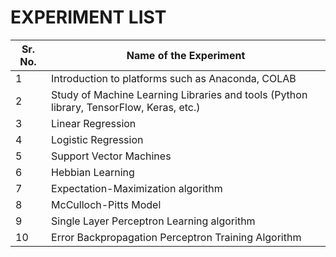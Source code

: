 # EXPERIMENT LIST

| Sr. No. | Name of the Experiment |
|---------|------------------------|
| 1       | Introduction to platforms such as Anaconda, COLAB |
| 2       | Study of Machine Learning Libraries and tools (Python library, TensorFlow, Keras, etc.) |
| 3       | Linear Regression |
| 4       | Logistic Regression |
| 5       | Support Vector Machines |
| 6       | Hebbian Learning |
| 7       | Expectation-Maximization algorithm |
| 8       | McCulloch-Pitts Model |
| 9       | Single Layer Perceptron Learning algorithm |
| 10      | Error Backpropagation Perceptron Training Algorithm |
